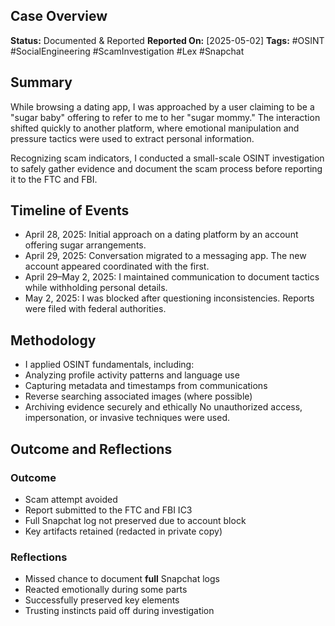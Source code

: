 ## Case Overview
**Status:** Documented & Reported
**Reported On:** [2025-05-02]
**Tags:** #OSINT #SocialEngineering #ScamInvestigation #Lex #Snapchat

## Summary
While browsing a dating app, I was approached by a user claiming to be a "sugar baby" offering to refer to me to her "sugar mommy." The interaction shifted quickly to another platform, where emotional manipulation and pressure tactics were used to extract personal information.

Recognizing scam indicators, I conducted a small-scale OSINT investigation to safely gather evidence and document the scam process before reporting it to the FTC and FBI.

## Timeline of Events
- April 28, 2025: Initial approach on a dating platform by an account offering sugar arrangements.
- April 29, 2025: Conversation migrated to a messaging app. The new account appeared coordinated with the first. 
- April 29–May 2, 2025: I maintained communication to document tactics while withholding personal details.
- May 2, 2025: I was blocked after questioning inconsistencies. Reports were filed with federal authorities.

## Methodology
- I applied OSINT fundamentals, including:
- Analyzing profile activity patterns and language use
- Capturing metadata and timestamps from communications
- Reverse searching associated images (where possible)
- Archiving evidence securely and ethically
No unauthorized access, impersonation, or invasive techniques were used.

## Outcome and Reflections
### Outcome
- Scam attempt avoided
- Report submitted to the FTC and FBI IC3
- Full Snapchat log not preserved due to account block
- Key artifacts retained (redacted in private copy)

### Reflections
- Missed chance to document **full** Snapchat logs
- Reacted emotionally during some parts 
- Successfully preserved key elements
- Trusting instincts paid off during investigation
